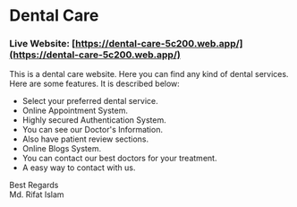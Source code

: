 # Dental Care

### Live Website: [https://dental-care-5c200.web.app/](https://dental-care-5c200.web.app/)

This is a dental care website. Here you can find any kind of dental services. 
Here are some features. It is described below:

* Select your preferred dental service.
* Online Appointment System.
* Highly secured Authentication System.
* You can see our Doctor's Information.
* Also have patient review sections.
* Online Blogs System.
* You can contact our best doctors for your treatment.
* A easy way to contact with us.

Best Regards \
Md. Rifat Islam
 